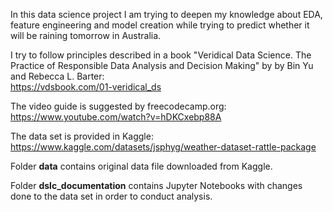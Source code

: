In this data science project I am trying to deepen my knowledge about EDA, feature engineering and model creation while trying to predict whether it will be raining tomorrow in Australia.

I try to follow principles described in a book "Veridical Data Science. The Practice of Responsible Data Analysis and Decision Making" by by Bin Yu and Rebecca L. Barter:  
https://vdsbook.com/01-veridical_ds

The video guide is suggested by freecodecamp.org:  
https://www.youtube.com/watch?v=hDKCxebp88A

The data set is provided in Kaggle:  
https://www.kaggle.com/datasets/jsphyg/weather-dataset-rattle-package


Folder **data** contains original data file downloaded from Kaggle.

Folder **dslc_documentation** contains Jupyter Notebooks with changes done to the data set in order to conduct analysis.

